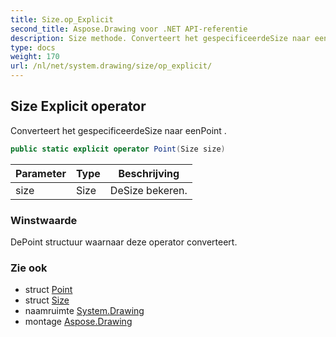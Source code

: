 ```yaml
---
title: Size.op_Explicit
second_title: Aspose.Drawing voor .NET API-referentie
description: Size methode. Converteert het gespecificeerdeSize naar eenPoint .
type: docs
weight: 170
url: /nl/net/system.drawing/size/op_explicit/
---
```

## Size Explicit operator

Converteert het gespecificeerdeSize naar eenPoint .

```csharp
public static explicit operator Point(Size size)
```

| Parameter | Type | Beschrijving |
| --- | --- | --- |
| size | Size | DeSize bekeren. |

### Winstwaarde

DePoint structuur waarnaar deze operator converteert.

### Zie ook

* struct [Point](../../point/)
* struct [Size](../)
* naamruimte [System.Drawing](../../size/)
* montage [Aspose.Drawing](../../../)


